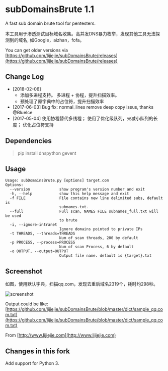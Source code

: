 subDomainsBrute 1.1
======

A fast sub domain brute tool for pentesters.

本工具用于渗透测试目标域名收集。高并发DNS暴力枚举，发现其他工具无法探测到的域名, 如Google，aizhan，fofa。

You can get older versions via [https://github.com/lijiejie/subDomainsBrute/releases](https://github.com/lijiejie/subDomainsBrute/releases)


## Change Log 
* [2018-02-06] 
	* 添加多进程支持。 多进程 + 协程，提升扫描效率。 
	* 预处理了原字典中的占位符，提升扫描效率
* [2017-06-03] Bug fix: normal_lines remove deep copy issus, thanks @BlueIce
* [2017-05-04] 使用协程替代多线程； 使用了优化级队列，来减小队列的长度； 优化占位符支持


## Dependencies ##
> pip install dnspython gevent


## Usage ##
	Usage: subDomainsBrute.py [options] target.com
	Options:
	  --version             show program's version number and exit
	  -h, --help            show this help message and exit
	  -f FILE               File contains new line delimited subs, default is
	                        subnames.txt.
	  --full                Full scan, NAMES FILE subnames_full.txt will be used
	                        to brute
	  -i, --ignore-intranet
	                        Ignore domains pointed to private IPs
	  -t THREADS, --threads=THREADS
	                        Num of scan threads, 200 by default
	  -p PROCESS, --process=PROCESS
	                        Num of scan Process, 6 by default
	  -o OUTPUT, --output=OUTPUT
	                        Output file name. default is {target}.txt


## Screenshot ##

如图，使用默认字典，扫描qq.com，发现去重后域名2319个，耗时约298秒。

![screenshot](screenshot.png)

Output could be like: [https://github.com/lijiejie/subDomainsBrute/blob/master/dict/sample_qq.com.txt](https://github.com/lijiejie/subDomainsBrute/blob/master/dict/sample_qq.com.txt)

From [http://www.lijiejie.com](http://www.lijiejie.com)


## Changes in this fork

Add support for Python 3.
